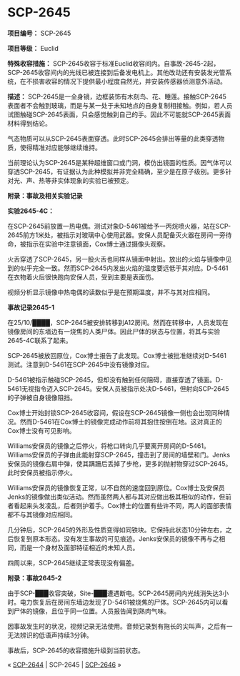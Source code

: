 # SCP-2645
                        


**项目编号：** SCP-2645

**项目等级：** Euclid

**特殊收容措施：** SCP-2645收容于标准Euclid收容间内。自事故-2645-2起，SCP-2645收容间内的光线已被连接到后备发电机上。其他改动还有安装发光管系统，在不损害收容的情况下提供最小程度自然光，并安装传感器侦测意外活动。

**描述：** SCP-2645是一全身镜，边框装饰有木刻鸟、花、睡莲。接触SCP-2645表面者不会触到玻璃，而是与某一处于未知地点的自身复制相接触。例如，若人员试图触碰SCP-2645表面，只会感觉触到自己的手。因此不可能就SCP-2645表面材料得到结论。

气态物质可以从SCP-2645表面穿透。此时SCP-2645会排出等量的此类穿透物质，使得精准对应能够继续维持。

当前理论认为SCP-2645是某种超维窗口或门洞，模仿出镜面的性质。因气体可以穿透SCP-2645，有证据认为此种模拟并非完全精确，至少是在原子级别。更多针对光、声、热等非实体现象的实验已被预定。

**附录：事故及相关实验记录** 

**实验2645-4C：** 

在SCP-2645前放置一热电偶。测试对象D-5461被给予一丙烷喷火器，站在SCP-2645前方1米处，被指示对玻璃中心使用武器。安保人员配备灭火器在房间一旁待命，被指示在实验中注意镜面，Cox博士通过摄像头观察。

火舌穿透了SCP-2645，另一股火舌也同样从镜面中射出。放出的火焰与镜像中见到的似乎完全一致。然而SCP-2645内发出火焰的温度要远低于其对应。D-5461在衣物着火后很快跑向安保人员，受到主要是表面伤。

视频分析显示镜像中热电偶的读数似乎是在预期温度，并不与其对应相同。

**事故记录2645-1** 

在25/10/████，SCP-2645被安排转移到A12房间。然而在转移中，人员发现在镜像房间的东墙边有一烧焦的人类尸体。因此尸体的状态与位置，将其与实验2645-4C联系了起来。

SCP-2645被放回原位，Cox博士报告了此发现。Cox博士被批准继续对D-5461测试。注意到D-5461在SCP-2645中没有镜像对应。

D-5461被指示触碰SCP-2645，但却没有触到任何阻碍，直接穿透了镜面。D-5461无视指令迈入SCP-2645。安保人员被指示处决D-5461，但射向SCP-2645的子弹被自身镜像阻挡。

Cox博士开始封锁SCP-2645收容间，假设在SCP-2645镜像一侧也会出现同种情况。然而D-5461在Cox博士的镜像完成动作前将其抱住按倒在地。这对真正的Cox博士没有可见影响。

Williams安保员的镜像之后停火，将枪口转向几乎要离开房间的D-5461。Williams安保员的子弹由此能射穿SCP-2645，撞击到了房间的墙壁和门。Jenks安保员的镜像右肩中弹，使其蹒跚后丢掉了步枪，更多的抛射物穿过SCP-2645。此时安保员被指示停火。

Williams安保员的镜像恢复正常，以不自然的速度回到原位。Cox博士及安保员Jenks的镜像做出类似活动。然而虽然两人都与其对应做出极其相似的动作，但前者看起来头发凌乱，后者则护着手。Cox博士的位置有些许不同，两人的面部表情都不与其镜像对应相同。

几分钟后，SCP-2645的外形及性质变得如同铁块。它保持此状态10分钟左右，之后恢复到原本形态。没有发生事故的可见痕迹。Jenks安保员的镜像不再与之相同，而是一个身材及面部特征相近的未知人员。

四周以来，SCP-2645继续正常表现没有偏差。

**附录：事故2645-2** 

由于SCP-███收容突破，Site-███遭遇断电。SCP-2645房间内光线消失达3小时。电力恢复后在房间东墙边发现了D-5461被烧焦的尸体。SCP-2645内可以看到尸体的镜像，且位于同一位置。人员报告闻到熟肉气味。

因事故发生时的状况，视频记录无法使用。音频记录到有拖长的尖叫声，之后有一无法辨识的低语声持续3分钟。

事故后，SCP-2645的收容措施升级到当前状态。



« <a shape='rect' class='newpage' href='/scp-2644'>SCP-2644</a> | SCP-2645 | [SCP-2646](/scp-2646) »





                    